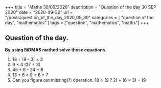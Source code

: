 +++
title = "Maths 30/09/2020"
description = "Question of the day 30 SEP 2020"
date = "2020-09-30"
url = "/posts/question_of_the_day_2020_09_30"
categories = [ "question of the day", "mathematics" ]
tags = ["question", "mathematics", "maths"]
+++

## Question of the day.
 
 
**By using BiDMAS mathod solve these equations.**

1. 18 ÷ (9 - 3) × 3
2. 9 × 4 (27 ÷ 3)
3. 45 ÷ 9 - 24 ÷ 8
4. 13 + 6 × 9 + 6 + 7
5. Can you figure out missing(?) operation.
 18 ÷ (9 ? 2) + (6 × 3) = 19
 



